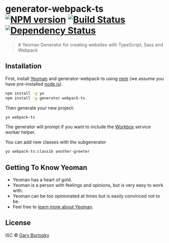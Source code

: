 # generator-webpack-ts [![NPM version][npm-image]][npm-url] [![Build Status][travis-image]][travis-url] [![Dependency Status][daviddm-image]][daviddm-url]
> A Yeoman Generator for creating websites with TypeScript, Sass and Webpack

## Installation

First, install [Yeoman](http://yeoman.io) and generator-webpack-ts using [npm](https://www.npmjs.com/) (we assume you have pre-installed [node.js](https://nodejs.org/)).

```bash
npm install -g yo
npm install -g generator-webpack-ts
```

Then generate your new project:

```bash
yo webpack-ts
```

The generator will prompt if you want to include the [Workbox](https://developers.google.com/web/tools/workbox/) service worker helper.

You can add new classes with the subgenerator

```bash
yo webpack-ts:classib another-greeter
```

## Getting To Know Yeoman

 * Yeoman has a heart of gold.
 * Yeoman is a person with feelings and opinions, but is very easy to work with.
 * Yeoman can be too opinionated at times but is easily convinced not to be.
 * Feel free to [learn more about Yeoman](http://yeoman.io/).

## License

ISC © [Gary Bortosky](https://github.com/GaryB432)


[npm-image]: https://badge.fury.io/js/generator-webpack-ts.svg
[npm-url]: https://npmjs.org/package/generator-webpack-ts
[travis-image]: https://travis-ci.org/GaryB432/generator-webpack-ts.svg?branch=master
[travis-url]: https://travis-ci.org/GaryB432/generator-webpack-ts
[daviddm-image]: https://david-dm.org/GaryB432/generator-webpack-ts.svg?theme=shields.io
[daviddm-url]: https://david-dm.org/GaryB432/generator-webpack-ts
